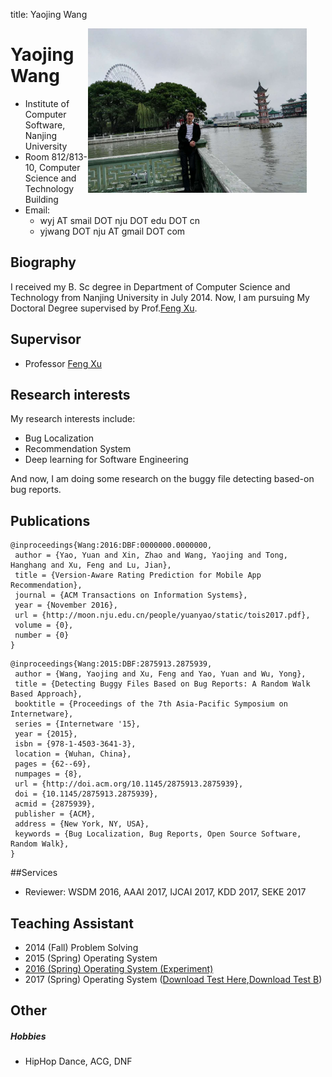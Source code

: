 title: Yaojing Wang

<div style="width:350px;float:right;margin-right:30px;">
<img src="static/pic.jpg">
</div>

# Yaojing Wang

* Institute of Computer Software, Nanjing University
* Room 812/813-10, Computer Science and Technology Building
* Email:
	* wyj AT smail DOT nju DOT edu DOT cn
	* yjwang DOT nju AT gmail DOT com


## Biography

I received my B. Sc degree in Department of Computer Science and Technology from Nanjing University in July 2014. Now, I am pursuing My Doctoral Degree supervised by Prof.[Feng Xu](/people/fengxu).

## Supervisor

* Professor [Feng Xu](/people/fengxu)

## Research interests
My research interests include:

* Bug Localization
* Recommendation System
* Deep learning for Software Engineering

And now, I am doing some research on the buggy file detecting based-on bug reports.

## Publications

~~~{.bibtexhtml hl_lines="Yaojing Wang"}
@inproceedings{Wang:2016:DBF:0000000.0000000,
 author = {Yao, Yuan and Xin, Zhao and Wang, Yaojing and Tong, Hanghang and Xu, Feng and Lu, Jian},
 title = {Version-Aware Rating Prediction for Mobile App Recommendation},
 journal = {ACM Transactions on Information Systems},
 year = {November 2016},
 url = {http://moon.nju.edu.cn/people/yuanyao/static/tois2017.pdf},
 volume = {0},
 number = {0}
}
~~~

~~~{.bibtexhtml hl_lines="Yaojing Wang"}
@inproceedings{Wang:2015:DBF:2875913.2875939,
 author = {Wang, Yaojing and Xu, Feng and Yao, Yuan and Wu, Yong},
 title = {Detecting Buggy Files Based on Bug Reports: A Random Walk Based Approach},
 booktitle = {Proceedings of the 7th Asia-Pacific Symposium on Internetware},
 series = {Internetware '15},
 year = {2015},
 isbn = {978-1-4503-3641-3},
 location = {Wuhan, China},
 pages = {62--69},
 numpages = {8},
 url = {http://doi.acm.org/10.1145/2875913.2875939},
 doi = {10.1145/2875913.2875939},
 acmid = {2875939},
 publisher = {ACM},
 address = {New York, NY, USA},
 keywords = {Bug Localization, Bug Reports, Open Source Software, Random Walk},
}
~~~



##Services
* Reviewer: WSDM 2016, AAAI 2017, IJCAI 2017, KDD 2017, SEKE 2017

## Teaching Assistant

* 2014 (Fall) Problem Solving
* 2015 (Spring) Operating System
* [2016 (Spring) Operating System (Experiment)](static/OS/main.html)
* 2017 (Spring) Operating System ([Download Test Here](static/test.pptx),[Download Test B](static/test.pdf))

## Other
##### Hobbies
* HipHop Dance, ACG, DNF